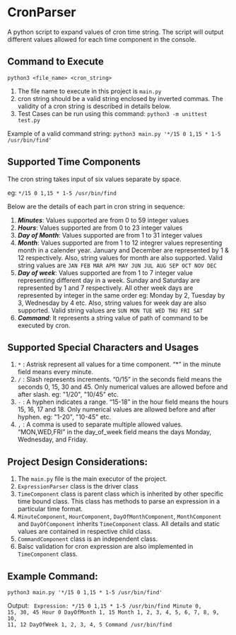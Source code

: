 # CronParser
A python script to expand values of cron time string. The script will output different values allowed for each time component in the console.

## Command to Execute
`python3 <file_name> <cron_string>`
1. The file name to execute in this project is `main.py`
2. cron string should be a valid string enclosed by inverted commas. The validity of a cron string is described in details below.
3. Test Cases can be run using this command: `python3 -m unittest test.py`

Example of a valid command string: `python3 main.py '*/15 0 1,15 * 1-5 /usr/bin/find'`

## Supported Time Components
The cron string takes input of six values separate by space. 

eg: `*/15 0 1,15 * 1-5 /usr/bin/find`

Below are the details of each part in cron string in sequence:
1. ***Minutes***: Values supported are from 0 to 59 integer values
2. ***Hours***: Values supported are from 0 to 23 integer values
3. ***Day of Month***: Values supported are from 1 to 31 integer values
4. ***Month***: Values supported are from 1 to 12 integrer values representing month in a calender year. January and December are represented by 1 & 12 respectively. Also, string values for month are also supported. Valid string values are `JAN FEB MAR APR MAY JUN JUL AUG SEP OCT NOV DEC`
5. ***Day of week***: Values supported are from 1 to 7 integer value representing different day in a week. Sunday and Saturday are represented by 1 and 7 respectively. All other week days are represented by integer in the same order eg: Monday by 2, Tuesday by 3, Wednesday by 4 etc. Also, string values for week day are also supported. Valid string values are `SUN MON TUE WED THU FRI SAT`
6. ***Command***: It represents a string value of path of command to be executed by cron.


## Supported Special Characters and Usages
1. `*` : Astrisk represent all values for a time component. “*” in the minute field means every minute.
2. `/` : Slash represents increments. “0/15” in the seconds field means the seconds 0, 15, 30 and 45. Only numerical values are allowed before and after slash. eg: "1/20", "10/45" etc.
3. `-` : A hyphen indicates a range. “15-18” in the hour field means the hours 15, 16, 17 and 18. Only numerical values are allowed before and after hyphen. eg: "1-20", "10-45" etc.
4. `,` : A comma is used to separate multiple allowed values. “MON,WED,FRI” in the day_of_week field means the days Monday, Wednesday, and Friday.

## Project Design Considerations:
1. The `main.py` file is the main executor of the project.
2. `ExpressionParser` class is the driver class
3. `TimeComponent` class is parent class which is inherited by other specific time bound class. This class has methods to parse an expression in a particular time format.
4. `MinuteComponent`, `HourComponent`, `DayOfMonthComponent`, `MonthComponent` and `DayOfComponent` inherits `TimeComponent` class. All details and static values are contained in respective child class.
5. `CommandComponent` class is an independent class.
6. Baisc validation for cron expression are also implemented in `TimeComponent` class.
   
## Example Command:
`python3 main.py '*/15 0 1,15 * 1-5 /usr/bin/find'`

Output:
<code>
Expression: */15 0 1,15 * 1-5 /usr/bin/find
Minute         0, 15, 30, 45
Hour           0
DayOfMonth     1, 15
Month          1, 2, 3, 4, 5, 6, 7, 8, 9, 10, 11, 12
DayOfWeek      1, 2, 3, 4, 5
Command        /usr/bin/find
</code>
